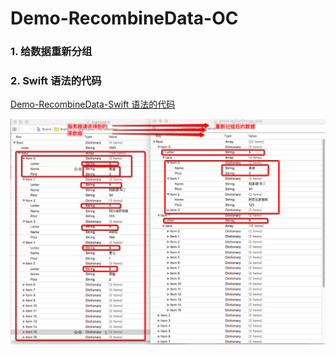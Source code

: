 # Demo-RecombineData-OC


### 1. 给数据重新分组
### 2. Swift 语法的代码
[Demo-RecombineData-Swift 语法的代码](https://github.com/DehaoChen/Demo-RecombineData-Swift)
<br /> 

![给数据重新分组](images/Snip20160808_23.png)
